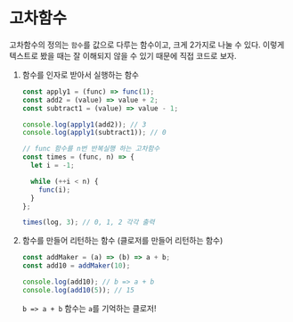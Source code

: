 # 고차함수

고차함수의 정의는 `함수`를 값으로 다루는 함수이고, 크게 2가지로 나눌 수 있다. 이렇게 텍스트로 봤을 때는 잘 이해되지 않을 수 있기 때문에 직접 코드로 보자.

1. 함수를 인자로 받아서 실행하는 함수

   ```js
   const apply1 = (func) => func(1);
   const add2 = (value) => value + 2;
   const subtract1 = (value) => value - 1;

   console.log(apply1(add2)); // 3
   console.log(apply1(subtract1)); // 0

   // func 함수를 n번 반복실행 하는 고차함수
   const times = (func, n) => {
     let i = -1;

     while (++i < n) {
       func(i);
     }
   };

   times(log, 3); // 0, 1, 2 각각 출력
   ```

2. 함수를 만들어 리턴하는 함수 (클로저를 만들어 리턴하는 함수)

   ```js
   const addMaker = (a) => (b) => a + b;
   const add10 = addMaker(10);

   console.log(add10); // b => a + b
   console.log(add10(5)); // 15
   ```

   `b => a + b` 함수는 `a`를 기억하는 클로저!

